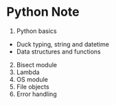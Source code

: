 # Python Note

1. Python basics
  * Duck typing, string and datetime
  * Data structures and functions
2. Bisect module
3. Lambda
4. OS module
5. File objects
6. Error handling
